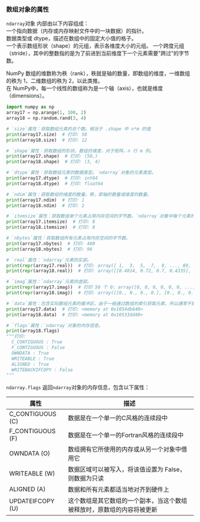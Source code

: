 ﻿
### 数组对象的属性
`ndarray`对象 内部由以下内容组成：  
一个指向数据（内存或内存映射文件中的一块数据）的指针。  
数据类型或 dtype，描述在数组中的固定大小值的格子。  
一个表示数组形状（shape）的元组，表示各维度大小的元组。
一个跨度元组（stride），其中的整数指的是为了前进到当前维度下一个元素需要"跨过"的字节数。

NumPy 数组的维数称为秩（rank），秩就是轴的数量，即数组的维度，一维数组的秩为 1，二维数组的秩为 2，以此类推。  
在 NumPy中，每一个线性的数组称为是一个轴（axis），也就是维度（dimensions）。  

```Python
import numpy as np
array17 = np.arange(1, 100, 2)
array18 = np.random.rand(3, 4)

# `size`属性：获取数组元素的总个数。相当于 .shape 中 n*m 的值
print(array17.size)  # 打印: 50
print(array18.size)  # 打印: 12

# `shape`属性：获取数组的形状。数组的维度，对于矩阵，n 行 m 列。
print(array17.shape)  # 打印: (50,)
print(array18.shape)  # 打印: (3, 4)

# `dtype`属性：获取数组元素的数据类型。`ndarray`对象的元素类型。
print(array17.dtype)  # 打印: int64
print(array18.dtype)  # 打印: float64

# `ndim`属性：获取数组的维度的数量。秩，即轴的数量或维度的数量。
print(array17.ndim)  # 打印: 1
print(array18.ndim)  # 打印: 2

# `itemsize`属性：获取数组单个元素占用内存空间的字节数。`ndarray`对象中每个元素的大小，以字节为单位。
print(array17.itemsize)  # 打印: 8
print(array18.itemsize)  # 打印: 8

# `nbytes`属性：获取数组所有元素占用内存空间的字节数。
print(array17.nbytes)  # 打印: 400
print(array18.nbytes)  # 打印: 96

# `real`属性：`ndarray`元素的实部。
print(repr(array17.real))  # 打印: array([ 1,  3,  5,  7,  9, ..., 89, 91, 93, 95, 97, 99])
print(repr(array18.real))  # 打印: array([[0.4014, 0.72, 0.7, 0.4335], [0.814, 0.88, 0.36, 0.6674], [0.346, 0.647, 0.4044, 0.7207]])

# `imag`属性：`ndarray`元素的虚部。
print(repr(array17.imag))  # 打印 50 个 0: array([0, 0, 0, 0, 0, 0, ..., 0, 0, 0])
print(repr(array18.imag))  # 打印: array([[0., 0., 0., 0.], [0., 0., 0., 0.], [0., 0., 0., 0.]])

# `data`属性：包含实际数组元素的缓冲区，由于一般通过数组的索引获取元素，所以通常不需要使用这个属性。
print(array17.data)  # 打印: <memory at 0x1054db640>
print(array18.data)  # 打印: <memory at 0x10533dd40>

# `flags`属性：`ndarray`对象的内存信息。
print(array18.flags)
"""打印: 
  C_CONTIGUOUS : True
  F_CONTIGUOUS : False
  OWNDATA : True
  WRITEABLE : True
  ALIGNED : True
  WRITEBACKIFCOPY : False
"""
```

`ndarray.flags` 返回`ndarray`对象的内存信息，包含以下属性：

属性	| 描述
--- | ---
C_CONTIGUOUS (C)	| 数据是在一个单一的C风格的连续段中
F_CONTIGUOUS (F)	| 数据是在一个单一的Fortran风格的连续段中
OWNDATA (O)	| 数组拥有它所使用的内存或从另一个对象中借用它
WRITEABLE (W)	| 数据区域可以被写入，将该值设置为 False，则数据为只读
ALIGNED (A)	| 数据和所有元素都适当地对齐到硬件上
UPDATEIFCOPY (U)	| 这个数组是其它数组的一个副本，当这个数组被释放时，原数组的内容将被更新

